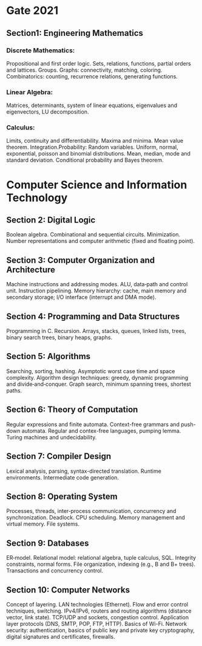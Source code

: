 # Gate 2021

## Section1: Engineering Mathematics
### Discrete Mathematics: 
Propositional and first order logic. Sets, relations, functions, partial orders and lattices. Groups. Graphs: connectivity, matching, coloring. Combinatorics: counting, recurrence relations, generating functions.
### Linear Algebra:
Matrices, determinants, system of linear equations, eigenvalues and eigenvectors, LU decomposition.
### Calculus:
Limits, continuity and differentiability. Maxima and minima. Mean value theorem. Integration.Probability: Random variables. Uniform, normal, exponential, poisson and binomial distributions. Mean, median, mode and standard deviation. Conditional probability and Bayes theorem.
# Computer Science and Information Technology
## Section 2: Digital Logic
Boolean algebra. Combinational and sequential circuits. Minimization. Number representations and computer arithmetic (fixed and floating point).
## Section 3: Computer Organization and Architecture
Machine instructions and addressing modes. ALU, data‐path and control unit. Instruction pipelining. Memory hierarchy: cache, main memory and secondary storage; I/O interface (interrupt and DMA mode).
## Section 4: Programming and Data Structures
Programming in C. Recursion. Arrays, stacks, queues, linked lists, trees, binary search trees, binary heaps, graphs.
## Section 5: Algorithms
Searching, sorting, hashing. Asymptotic worst case time and space complexity. Algorithm design techniques: greedy, dynamic programming and divide‐and‐conquer. Graph search, minimum spanning trees, shortest paths.
## Section 6: Theory of Computation
Regular expressions and finite automata. Context-free grammars and push-down automata. Regular and contex-free languages, pumping lemma. Turing machines and undecidability.
## Section 7: Compiler Design
Lexical analysis, parsing, syntax-directed translation. Runtime environments. Intermediate code generation.
## Section 8: Operating System
Processes, threads, inter‐process communication, concurrency and synchronization. Deadlock. CPU scheduling. Memory management and virtual memory. File systems.
## Section 9: Databases
ER‐model. Relational model: relational algebra, tuple calculus, SQL. Integrity constraints, normal forms. File organization, indexing (e.g., B and B+ trees). Transactions and concurrency control.
## Section 10: Computer Networks
Concept of layering. LAN technologies (Ethernet). Flow and error control techniques, switching. IPv4/IPv6, routers and routing algorithms (distance vector, link state). TCP/UDP and sockets, congestion control. Application layer protocols (DNS, SMTP, POP, FTP, HTTP). Basics of Wi-Fi. Network security: authentication, basics of public key and private key cryptography, digital signatures and certificates, firewalls. 
